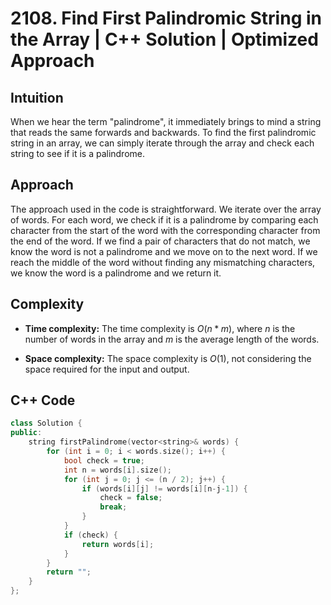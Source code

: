 # 2108. Find First Palindromic String in the Array | C++ Solution | Optimized Approach

## Intuition

When we hear the term "palindrome", it immediately brings to mind a string that reads the same forwards and backwards. To find the first palindromic string in an array, we can simply iterate through the array and check each string to see if it is a palindrome.

## Approach

The approach used in the code is straightforward. We iterate over the array of words. For each word, we check if it is a palindrome by comparing each character from the start of the word with the corresponding character from the end of the word. If we find a pair of characters that do not match, we know the word is not a palindrome and we move on to the next word. If we reach the middle of the word without finding any mismatching characters, we know the word is a palindrome and we return it.

## Complexity

-   **Time complexity:** The time complexity is $O(n*m)$, where $n$ is the number of words in the array and $m$ is the average length of the words.

-   **Space complexity:** The space complexity is $O(1)$, not considering the space required for the input and output.

## C++ Code

```cpp
class Solution {
public:
    string firstPalindrome(vector<string>& words) {
        for (int i = 0; i < words.size(); i++) {
            bool check = true;
            int n = words[i].size();
            for (int j = 0; j <= (n / 2); j++) {
                if (words[i][j] != words[i][n-j-1]) {
                    check = false;
                    break;
                }
            }
            if (check) {
                return words[i];
            }
        }
        return "";
    }
};
```
